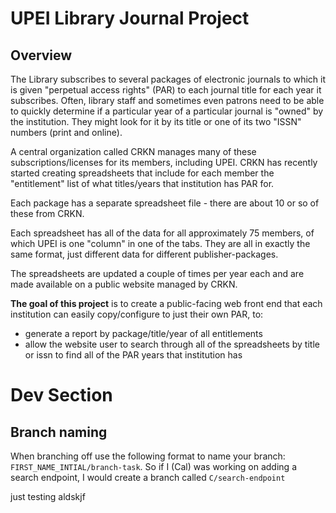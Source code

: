 # UPEI Library Journal Project

## Overview

The Library subscribes to several packages of electronic journals to which it is given "perpetual access rights" (PAR) to each journal title for each year it subscribes. Often, library staff and sometimes even patrons need to be able to quickly determine if a particular year of a particular journal is "owned" by the institution. They might look for it by its title or one of its two "ISSN" numbers (print and online).

A central organization called CRKN manages many of these subscriptions/licenses for its members, including UPEI. CRKN has recently started creating spreadsheets that include for each member the "entitlement" list of what titles/years that institution has PAR for.

Each package has a separate spreadsheet file - there are about 10 or so of these from CRKN.

Each spreadsheet has all of the data for all approximately 75 members, of which UPEI is one "column" in one of the tabs. They are all in exactly the same format, just different data for different publisher-packages.

The spreadsheets are updated a couple of times per year each and are made available on a public website managed by CRKN.

**The goal of this project** is to create a public-facing web front end that each institution can easily copy/configure to just their own PAR, to:

- generate a report by package/title/year of all entitlements
- allow the website user to search through all of the spreadsheets by title or issn to find all of the PAR years that institution has

# Dev Section

## Branch naming

When branching off use the following format to name your branch: `FIRST_NAME_INTIAL/branch-task`. So if I (Cal) was working on adding a search endpoint, I would create a branch called `C/search-endpoint`

just testing aldskjf
